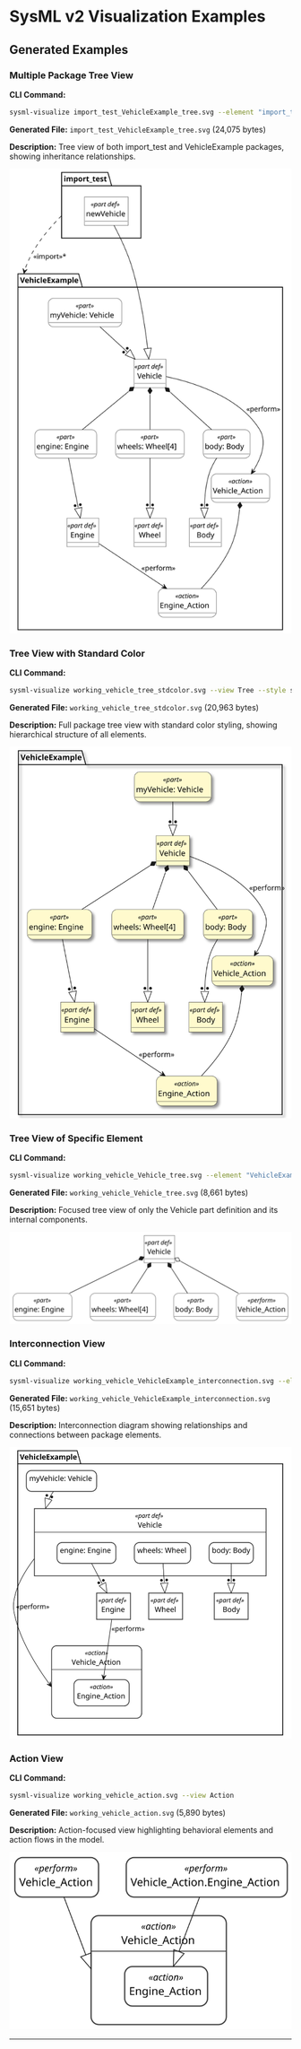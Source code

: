 # SysML v2 Visualization Examples

## Generated Examples

### Multiple Package Tree View
**CLI Command:**
```bash
sysml-visualize import_test_VehicleExample_tree.svg --element "import_test VehicleExample" --view Tree
```

**Generated File:** `import_test_VehicleExample_tree.svg` (24,075 bytes)

**Description:** Tree view of both import_test and VehicleExample packages, showing inheritance relationships.

![Multiple Package Tree View](import_test_VehicleExample_tree.svg)

### Tree View with Standard Color
**CLI Command:**
```bash
sysml-visualize working_vehicle_tree_stdcolor.svg --view Tree --style stdcolor
```

**Generated File:** `working_vehicle_tree_stdcolor.svg` (20,963 bytes)

**Description:** Full package tree view with standard color styling, showing hierarchical structure of all elements.

![Tree View with Standard Color](working_vehicle_tree_stdcolor.svg)

### Tree View of Specific Element
**CLI Command:**
```bash
sysml-visualize working_vehicle_Vehicle_tree.svg --element "VehicleExample::Vehicle" --view Tree
```

**Generated File:** `working_vehicle_Vehicle_tree.svg` (8,661 bytes)

**Description:** Focused tree view of only the Vehicle part definition and its internal components.

![Tree View of Specific Element](working_vehicle_Vehicle_tree.svg)

### Interconnection View
**CLI Command:**
```bash
sysml-visualize working_vehicle_VehicleExample_interconnection.svg --element "VehicleExample" --view Interconnection
```

**Generated File:** `working_vehicle_VehicleExample_interconnection.svg` (15,651 bytes)

**Description:** Interconnection diagram showing relationships and connections between package elements.

![Interconnection View](working_vehicle_VehicleExample_interconnection.svg)

### Action View
**CLI Command:**
```bash
sysml-visualize working_vehicle_action.svg --view Action
```

**Generated File:** `working_vehicle_action.svg` (5,890 bytes)

**Description:** Action-focused view highlighting behavioral elements and action flows in the model.

![Action View](working_vehicle_action.svg)

---